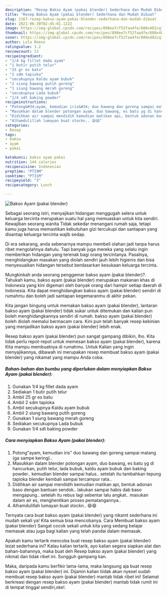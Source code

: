 ```yaml
---
description: "Resep Bakso Ayam (pakai blender) Sederhana dan Mudah Dibuat"
title: "Resep Bakso Ayam (pakai blender) Sederhana dan Mudah Dibuat"
slug: 1167-resep-bakso-ayam-pakai-blender-sederhana-dan-mudah-dibuat
date: 2021-06-30T02:45:01.122Z
image: https://img-global.cpcdn.com/recipes/898ee7cf52faa4fe/680x482cq70/bakso-ayam-pakai-blender-foto-resep-utama.jpg
thumbnail: https://img-global.cpcdn.com/recipes/898ee7cf52faa4fe/680x482cq70/bakso-ayam-pakai-blender-foto-resep-utama.jpg
cover: https://img-global.cpcdn.com/recipes/898ee7cf52faa4fe/680x482cq70/bakso-ayam-pakai-blender-foto-resep-utama.jpg
author: Lola Reese
ratingvalue: 3.2
reviewcount: 13
recipeingredient:
- "1/4 kg fillet dada ayam"
- "1 butir putih telur"
- "25 gr es batu"
- "2 sdm tapioka"
- "secukupnya Kaldu ayam bubuk"
- "2 siung bawang putih goreng"
- "1 siung bawang merah goreng"
- "secukupnya Lada bubuk"
- "1/4 sdt baking powder"
recipeinstructions:
- "Potong&#34;ayam, kemudian iris&#34; duo bawang dan goreng sampai matang (ga sampe kering).."
- "Masukkan dalam blender potongan ayam, duo bawang, es batu yg di hancurkan, putih telur, lada bubuk, kaldu ayam bubuk dan baking powder.. kemudian blender sampai halus.. setelah itu tambahkan tepung tapioka blender kembali sampai tercampur rata.."
- "Didihkan air sampai mendidih kemudian matikan api, bentuk adonan baso dengan bantuan sendok.. lakukan sampai habis dab baso mengapung.. setelah itu rebus lagi sebentar lalu angkat.. masukan dalam air es, menghentikan proses pematangannya.."
- "Alhamdulillah lumayan buat stockn.. 😄😄"
categories:
- Resep
tags:
- bakso
- ayam
- pakai

katakunci: bakso ayam pakai 
nutrition: 144 calories
recipecuisine: Indonesian
preptime: "PT29M"
cooktime: "PT31M"
recipeyield: "3"
recipecategory: Lunch

---
```



![Bakso Ayam (pakai blender)](https://img-global.cpcdn.com/recipes/898ee7cf52faa4fe/680x482cq70/bakso-ayam-pakai-blender-foto-resep-utama.jpg)

Sebagai seorang istri, menyajikan hidangan menggugah selera untuk keluarga tercinta merupakan suatu hal yang memuaskan untuk kita sendiri. Kewajiban seorang  wanita Tidak sekedar menangani rumah saja, tetapi kamu juga harus memastikan kebutuhan gizi tercukupi dan santapan yang disantap keluarga tercinta wajib sedap.

Di era  sekarang, anda sebenarnya mampu membeli olahan jadi tanpa harus ribet mengolahnya dahulu. Tapi banyak juga mereka yang selalu ingin memberikan hidangan yang terenak bagi orang tercintanya. Pasalnya, menghidangkan masakan yang diolah sendiri jauh lebih higienis dan bisa menyesuaikan hidangan tersebut berdasarkan kesukaan keluarga tercinta. 



Mungkinkah anda seorang penggemar bakso ayam (pakai blender)?. Tahukah kamu, bakso ayam (pakai blender) merupakan makanan khas di Indonesia yang kini digemari oleh banyak orang dari hampir setiap daerah di Indonesia. Kita dapat menghidangkan bakso ayam (pakai blender) sendiri di rumahmu dan boleh jadi santapan kegemaranmu di akhir pekan.

Kita jangan bingung untuk memakan bakso ayam (pakai blender), lantaran bakso ayam (pakai blender) tidak sukar untuk ditemukan dan kalian pun boleh menghidangkannya sendiri di rumah. bakso ayam (pakai blender) boleh diolah memalui bermacam cara. Kini pun telah banyak resep kekinian yang menjadikan bakso ayam (pakai blender) lebih enak.

Resep bakso ayam (pakai blender) pun sangat gampang dibikin, lho. Kita tidak perlu repot-repot untuk memesan bakso ayam (pakai blender), karena Kita mampu membuatnya di rumahmu. Untuk Kalian yang ingin menyajikannya, dibawah ini merupakan resep membuat bakso ayam (pakai blender) yang nikamat yang mampu Anda coba.

<!--inarticleads1-->

##### Bahan-bahan dan bumbu yang diperlukan dalam menyiapkan Bakso Ayam (pakai blender):

1. Gunakan 1/4 kg fillet dada ayam
1. Sediakan 1 butir putih telur
1. Ambil 25 gr es batu
1. Ambil 2 sdm tapioka
1. Ambil secukupnya Kaldu ayam bubuk
1. Ambil 2 siung bawang putih goreng
1. Gunakan 1 siung bawang merah goreng
1. Sediakan secukupnya Lada bubuk
1. Gunakan 1/4 sdt baking powder




<!--inarticleads2-->

##### Cara menyiapkan Bakso Ayam (pakai blender):

1. Potong&#34;ayam, kemudian iris&#34; duo bawang dan goreng sampai matang (ga sampe kering)..
1. Masukkan dalam blender potongan ayam, duo bawang, es batu yg di hancurkan, putih telur, lada bubuk, kaldu ayam bubuk dan baking powder.. kemudian blender sampai halus.. setelah itu tambahkan tepung tapioka blender kembali sampai tercampur rata..
1. Didihkan air sampai mendidih kemudian matikan api, bentuk adonan baso dengan bantuan sendok.. lakukan sampai habis dab baso mengapung.. setelah itu rebus lagi sebentar lalu angkat.. masukan dalam air es, menghentikan proses pematangannya..
1. Alhamdulillah lumayan buat stockn.. 😄😄




Ternyata cara buat bakso ayam (pakai blender) yang nikamt sederhana ini mudah sekali ya! Kita semua bisa mencobanya. Cara Membuat bakso ayam (pakai blender) Sangat cocok sekali untuk kita yang sedang belajar memasak atau juga bagi kalian yang telah pandai dalam memasak.

Apakah kamu tertarik mencoba buat resep bakso ayam (pakai blender) lezat sederhana ini? Kalau kalian tertarik, ayo kalian segera siapkan alat dan bahan-bahannya, maka buat deh Resep bakso ayam (pakai blender) yang nikmat dan tidak ribet ini. Sungguh gampang kan. 

Maka, daripada kamu berfikir lama-lama, maka langsung aja buat resep bakso ayam (pakai blender) ini. Dijamin kalian tiidak akan nyesel sudah membuat resep bakso ayam (pakai blender) mantab tidak ribet ini! Selamat berkreasi dengan resep bakso ayam (pakai blender) mantab tidak rumit ini di tempat tinggal sendiri,oke!.

